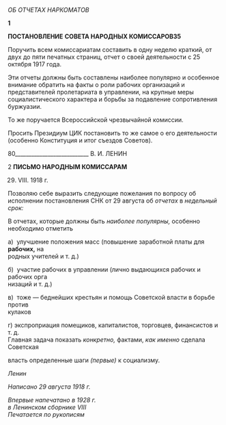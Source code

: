 _ОБ ОТЧЕТАХ НАРКОМАТОВ_

**1**

**ПОСТАНОВЛЕНИЕ** **СОВЕТА НАРОДНЫХ КОМИССАРОВ35**

Поручить всем комиссариатам составить в одну неделю краткий, от двух до пяти пе­чатных страниц, отчет о своей деятельности с 25 октября 1917 года.

Эти отчеты должны быть составлены наиболее популярно и особенное внимание об­ратить на факты о роли рабочих организаций и представителей пролетариата в управ­лении, на крупные меры социалистического характера и борьбы за подавление сопро­тивления буржуазии.

То же поручается Всероссийской чрезвычайной комиссии.

Просить Президиум ЦИК постановить то же самое о его деятельности (особенно Конституция и итог съездов Советов).

  

80___________________________ В. И. ЛЕНИН

2 **ПИСЬМО НАРОДНЫМ КОМИССАРАМ**

29. VIII. 1918 г.

Позволяю себе выразить следующие пожелания по вопросу об исполнении поста­новления СНК от 29 августа об _отчетах_ в _недельный срок:_

В отчетах, которые должны быть _наиболее популярны,_ особенно необходимо отметить

а)  улучшение положения масс (повышение заработной платы для **рабочих,** на­  
родных учителей и т. д.)

б)  участие рабочих в управлении (лично выдающихся рабочих и рабочих орга­  
низаций и т. д.)

в)  тоже — беднейших крестьян и помощь Советской власти в борьбе против  
кулаков

г) экспроприация помещиков, капиталистов, торговцев, финансистов и т. д.  
Главная задача показать _конкретно,_ фактами, _как именно_ сделала Советская

власть определенные шаги _(первые)_ к социализму.

_Ленин_

_Написано 29 августа 1918 г._

_Впервые напечатано в 1928 г.  
в Ленинском сборнике_ _VIII_                                                               _Печатается по рукописям_